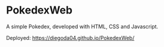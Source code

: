 # PokedexWeb
A simple Pokedex, developed with HTML, CSS and Javascript. 

Deployed: https://diegoda04.github.io/PokedexWeb/
